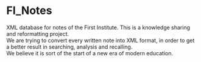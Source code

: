 # FI_Notes
XML database for notes of the First Institute.
This is a knowledge sharing and reformatting project.  
We are trying to convert every written note into XML format, in order to get a better result in searching, analysis and recalling.  
We believe it is sort of the start of a new era of modern education.
